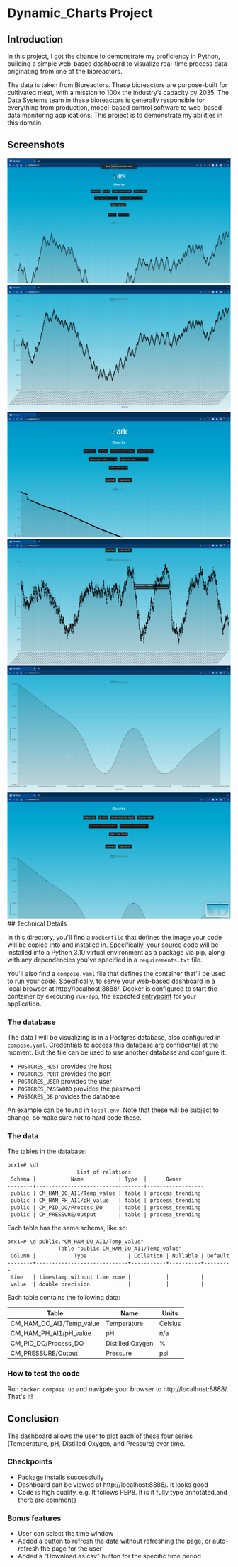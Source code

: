 # Dynamic_Charts Project

## Introduction

In this project, I got the chance to demonstrate my proficiency in Python, building a simple web-based dashboard to visualize real-time process data originating from one of the bioreactors.

The data is taken from Bioreactors. These bioreactors are purpose-built for cultivated meat, with a mission to 100x the industry’s capacity by 2035. The Data Systems team in these bioreactors is generally responsible for everything from production, model-based control software to web-based data monitoring applications. This project is to demonstrate my abilities in this domain


## Screenshots

<img src="https://github.com/absaw/Dynamic_Charts/blob/main/ARK/screenshots/Screenshot%202023-05-01%20at%202.39.25%20PM.png">
<img src="https://github.com/absaw/Dynamic_Charts/blob/main/ARK/screenshots/Screenshot%202023-05-01%20at%202.39.35%20PM.png">
<img src="https://github.com/absaw/Dynamic_Charts/blob/main/ARK/screenshots/Screenshot%202023-05-01%20at%202.39.56%20PM.png">
<img src="https://github.com/absaw/Dynamic_Charts/blob/main/ARK/screenshots/Screenshot%202023-05-01%20at%202.40.08%20PM.png">
<img src="https://github.com/absaw/Dynamic_Charts/blob/main/ARK/screenshots/Screenshot%202023-05-01%20at%202.40.31%20PM.png">
<img src="https://github.com/absaw/Dynamic_Charts/blob/main/ARK/screenshots/Screenshot%202023-05-01%20at%202.40.35%20PM.png">
## Technical Details

In this directory, you'll find a `Dockerfile` that defines the image your code will be copied into and installed in. Specifically, your source code will be installed into a Python 3.10 virtual environment as a package via pip, along with any dependencies you've specified in a `requirements.txt` file.

You'll also find a `compose.yaml` file that defines the container that'll be used to run your code. Specifically, to serve your web-based dashboard in a local browser at http://localhost:8888/, Docker is configured to start the container by executing `run-app`, the expected [entrypoint](https://setuptools.pypa.io/en/latest/userguide/entry_point.html) for your application.

### The database

The data I will be visualizing is in a Postgres database, also configured in `compose.yaml`. Credentials to access this database are confidential at the moment. But the file can be used to use another database and configure it.

- `POSTGRES_HOST` provides the host
- `POSTGRES_PORT` provides the port
- `POSTGRES_USER` provides the user
- `POSTGRES_PASSWORD` provides the password
- `POSTGRES_DB` provides the database

An example can be found in `local.env`. Note that these will be subject to change, so make sure not to hard code these.

### The data

The tables in the database:

```
brx1=# \dt
                      List of relations
 Schema |           Name           | Type  |      Owner   
--------+--------------------------+-------+------------------
 public | CM_HAM_DO_AI1/Temp_value | table | process_trending
 public | CM_HAM_PH_AI1/pH_value   | table | process_trending
 public | CM_PID_DO/Process_DO     | table | process_trending
 public | CM_PRESSURE/Output       | table | process_trending
```

Each table has the same schema, like so:

```
brx1=# \d public."CM_HAM_DO_AI1/Temp_value"
                Table "public.CM_HAM_DO_AI1/Temp_value"
 Column |            Type             | Collation | Nullable | Default 
--------+-----------------------------+-----------+----------+---------
 time   | timestamp without time zone |           |          | 
 value  | double precision            |           |          | 
```

Each table contains the following data:

| Table                    | Name             | Units   |
| ------------------------ | ---------------- | ------- |
| CM_HAM_DO_AI1/Temp_value | Temperature      | Celsius |
| CM_HAM_PH_AI1/pH_value   | pH               | n/a     |
| CM_PID_DO/Process_DO     | Distilled Oxygen | %       |
| CM_PRESSURE/Output       | Pressure         | psi     |

### How to test the code

Run `docker compose up` and navigate your browser to http://localhost:8888/. That's it!

## Conclusion

The dashboard allows the user to plot each of these four series (Temperature, pH, Distilled Oxygen, and Pressure) over time.

### Checkpoints

- Package installs successfully
- Dashboard can be viewed at http://localhost:8888/. It looks good
- Code is high quality, e.g. It follows PEP8. It is it fully type annotated,and there are comments

### Bonus features

- User can select the time window
- Added a button to refresh the data without refreshing the page, or auto-refresh the page for the user
- Added a "Download as csv" button for the specific time period
